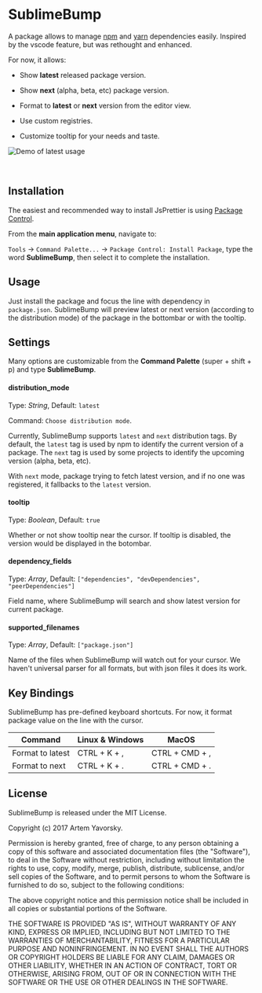 SublimeBump
=============

A package allows to manage [npm](https://npmjs.com) and [yarn](https://yarnpkg.com) dependencies easily.
Inspired by the vscode feature, but was rethought and enhanced.

For now, it allows:

- Show **latest** released package version.

- Show **next** (alpha, beta, etc) package version.

- Format to **latest** or **next** version from the editor view.

- Use custom registries.

- Customize tooltip for your needs and taste.


![Demo of latest usage](https://raw.githubusercontent.com/yavorsky/SublimeBump/master/img/next-demo.png)

  ​
## Installation

The easiest and recommended way to install JsPrettier is using [Package Control](https://packagecontrol.io/packages/JsPrettier).

From the **main application menu**, navigate to:

`Tools` -> `Command Palette...` -> `Package Control: Install Package`, type the word **SublimeBump**, then select it to complete the installation.


## Usage

Just install the package and focus the line with dependency in `package.json`. SublimeBump will preview latest or next version (according to the distribution mode) of the package in the bottombar or with the tooltip.


## Settings

Many options are customizable from the **Command Palette** (super + shift + p) and type **SublimeBump**.

#### distribution_mode

Type: *String*, Default: `latest`

Command: `Choose distribution mode`.

Currently, SublimeBump supports `latest` and `next` distribution tags. By default, the `latest` tag is used by npm to identify the current version of a package. The `next` tag is used by some projects to identify the upcoming version (alpha, beta, etc). 

With `next` mode, package trying to fetch latest version, and if no one was registered, it fallbacks to the `latest` version.


#### tooltip

Type: *Boolean*, Default: `true`

Whether or not show tooltip near the cursor. If tooltip is disabled, the version would be displayed in the botombar.


#### dependency_fields

Type: *Array*, Default: `["dependencies", "devDependencies", "peerDependencies"]`

Field name, where SublimeBump will search and show latest version for current package.


#### supported_filenames

Type: *Array*, Default: `["package.json"]`

Name of the files when SublimeBump will watch out for your cursor. We haven't universal parser for all formats, but with json files it does its work.


## Key Bindings

SublimeBump has pre-defined keyboard shortcuts. For now, it format package value on the line with the cursor.

| Command          | Linux & Windows | MacOS          |
| ---------------- | --------------- | -------------- |
| Format to latest | CTRL + K + ,    | CTRL + CMD + , |
| Format to next   | CTRL + K + .    | CTRL + CMD + . |


## License

SublimeBump is released under the MIT License.

Copyright (c) 2017 Artem Yavorsky.

Permission is hereby granted, free of charge, to any person obtaining a copy of this software and associated documentation files (the "Software"), to deal in the Software without restriction, including without limitation the rights to use, copy, modify, merge, publish, distribute, sublicense, and/or sell copies of the Software, and to permit persons to whom the Software is furnished to do so, subject to the following conditions:

The above copyright notice and this permission notice shall be included in all copies or substantial portions of the Software.

THE SOFTWARE IS PROVIDED "AS IS", WITHOUT WARRANTY OF ANY KIND, EXPRESS OR IMPLIED, INCLUDING BUT NOT LIMITED TO THE WARRANTIES OF MERCHANTABILITY, FITNESS FOR A PARTICULAR PURPOSE AND NONINFRINGEMENT. IN NO EVENT SHALL THE AUTHORS OR COPYRIGHT HOLDERS BE LIABLE FOR ANY CLAIM, DAMAGES OR OTHER LIABILITY, WHETHER IN AN ACTION OF CONTRACT, TORT OR OTHERWISE, ARISING FROM, OUT OF OR IN CONNECTION WITH THE SOFTWARE OR THE USE OR OTHER DEALINGS IN THE SOFTWARE.
